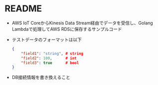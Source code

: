 # README

+ AWS IoT CoreからKinesis Data Stream経由でデータを受信し、Golang Lambdaで処理してAWS RDSに保存するサンプルコード
+ テストデータのフォーマットは以下

    ``` json
    {
        "field1": "string", # string
        "field2": 100,      # int
        "field3": true      # bool
    }
    ```

+ DB接続情報を書き換えること

